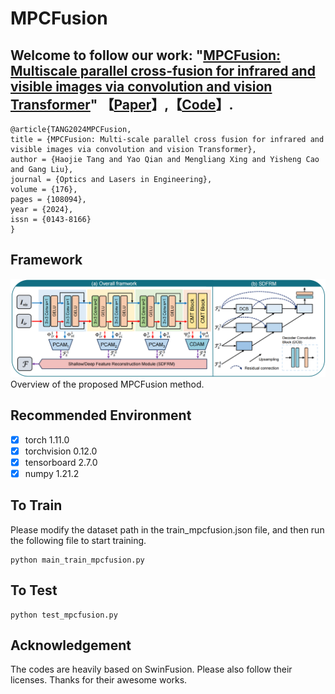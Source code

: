 # MPCFusion

## Welcome to follow our work: "[MPCFusion: Multiscale parallel cross-fusion for infrared and visible images via convolution and vision Transformer](https://www.sciencedirect.com/science/article/abs/pii/S0143816624000745)" 【[Paper](https://www.sciencedirect.com/science/article/abs/pii/S0143816624000745)】,【[Code](https://github.com/Haojie-Tang/MPCFusion)】.
```
@article{TANG2024MPCFusion,
title = {MPCFusion: Multi-scale parallel cross fusion for infrared and visible images via convolution and vision Transformer},
author = {Haojie Tang and Yao Qian and Mengliang Xing and Yisheng Cao and Gang Liu},
journal = {Optics and Lasers in Engineering},
volume = {176},
pages = {108094},
year = {2024},
issn = {0143-8166}
}
```
## Framework
![image](https://github.com/Haojie-Tang/MPCFusion/blob/main/Figure/Framework.png)
Overview of the proposed MPCFusion method.

## Recommended Environment

 - [x] torch 1.11.0
 - [x] torchvision 0.12.0
 - [x] tensorboard  2.7.0
 - [x] numpy 1.21.2

## To Train
Please modify the dataset path in the train_mpcfusion.json file, and then run the following file to start training.

    python main_train_mpcfusion.py
## To Test

    python test_mpcfusion.py



## Acknowledgement
The codes are heavily based on SwinFusion. Please also follow their licenses. Thanks for their awesome works.
